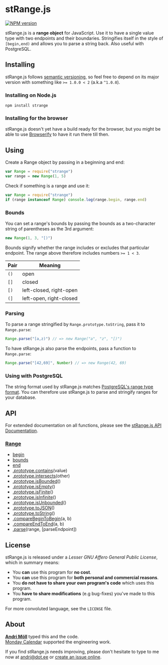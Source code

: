 stRange.js
==========
[![NPM version][npm-badge]](http://badge.fury.io/js/strange)

stRange.js is a **range object** for JavaScript. Use it to have a single value
type with two endpoints and their boundaries. Stringifies itself in the style of
`[begin,end)` and allows you to parse a string back. Also useful with
PostgreSQL.

[npm-badge]: https://badge.fury.io/js/strange.png


Installing
----------
stRange.js follows [semantic versioning](http://semver.org/), so feel free to
depend on its major version with something like `>= 1.0.0 < 2` (a.k.a `^1.0.0`).

### Installing on Node.js
```
npm install strange
```

### Installing for the browser
stRange.js doesn't yet have a build ready for the browser, but you might be able
to use [Browserify][browserify] to have it run there till then.

[browserify]: https://github.com/substack/node-browserify


Using
-----
Create a Range object by passing in a beginning and end:
```javascript
var Range = require("strange")
var range = new Range(1, 5)
```

Check if something is a range and use it:
```javascript
var Range = require("strange")
if (range instanceof Range) console.log(range.begin, range.end)
```

### Bounds
You can set a range's bounds by passing the bounds as a two-character string of
parentheses as the 3rd argument:
```javascript
new Range(1, 3, "[)")
```

Bounds signify whether the range includes or excludes that particular endpoint.
The range above therefore includes numbers `>= 1 < 3`.

Pair | Meaning
-----|--------
`()` | open
`[]` | closed
`[)` | left-closed, right-open
`(]` | left-open, right-closed


### Parsing
To parse a range stringified by `Range.prototype.toString`, pass it to
`Range.parse`:

```javascript
Range.parse("[a,z)") // => new Range("a", "z", "[)")
```

To have stRange.js also parse the endpoints, pass a function to `Range.parse`:
```javascript
Range.parse("[42,69]", Number) // => new Range(42, 69)
```

### Using with PostgreSQL
The string format used by stRange.js matches [PostgreSQL's range type
format](http://www.postgresql.org/docs/9.4/static/rangetypes.html). You can
therefore use stRange.js to parse and stringify ranges for your database.


API
---
For extended documentation on all functions, please see the
[stRange.js API Documentation][api].

[api]: https://github.com/moll/js-strange/blob/master/doc/API.md

### [Range](https://github.com/moll/js-strange/blob/master/doc/API.md#Range)
- [begin](https://github.com/moll/js-strange/blob/master/doc/API.md#range.begin)
- [bounds](https://github.com/moll/js-strange/blob/master/doc/API.md#range.bounds)
- [end](https://github.com/moll/js-strange/blob/master/doc/API.md#range.end)
- [.prototype.contains](https://github.com/moll/js-strange/blob/master/doc/API.md#Range.prototype.contains)(value)
- [.prototype.intersects](https://github.com/moll/js-strange/blob/master/doc/API.md#Range.prototype.intersects)(other)
- [.prototype.isBounded](https://github.com/moll/js-strange/blob/master/doc/API.md#Range.prototype.isBounded)()
- [.prototype.isEmpty](https://github.com/moll/js-strange/blob/master/doc/API.md#Range.prototype.isEmpty)()
- [.prototype.isFinite](https://github.com/moll/js-strange/blob/master/doc/API.md#Range.prototype.isFinite)()
- [.prototype.isInfinite](https://github.com/moll/js-strange/blob/master/doc/API.md#Range.prototype.isInfinite)()
- [.prototype.isUnbounded](https://github.com/moll/js-strange/blob/master/doc/API.md#Range.prototype.isUnbounded)()
- [.prototype.toJSON](https://github.com/moll/js-strange/blob/master/doc/API.md#Range.prototype.toJSON)()
- [.prototype.toString](https://github.com/moll/js-strange/blob/master/doc/API.md#Range.prototype.toString)()
- [.compareBeginToBegin](https://github.com/moll/js-strange/blob/master/doc/API.md#Range.compareBeginToBegin)(a, b)
- [.compareEndToEnd](https://github.com/moll/js-strange/blob/master/doc/API.md#Range.compareEndToEnd)(a, b)
- [.parse](https://github.com/moll/js-strange/blob/master/doc/API.md#Range.parse)(range, [parseEndpoint])


License
-------
stRange.js is released under a *Lesser GNU Affero General Public License*, which in summary means:

- You **can** use this program for **no cost**.
- You **can** use this program for **both personal and commercial reasons**.
- You **do not have to share your own program's code** which uses this program.
- You **have to share modifications** (e.g bug-fixes) you've made to this program.

For more convoluted language, see the `LICENSE` file.


About
-----
**[Andri Möll](http://themoll.com)** typed this and the code.  
[Monday Calendar](https://mondayapp.com) supported the engineering work.

If you find stRange.js needs improving, please don't hesitate to type to me now at [andri@dot.ee](mailto:andri@dot.ee) or [create an issue online](https://github.com/moll/js-strange/issues).
